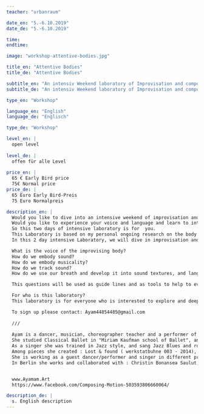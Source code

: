 ```yaml
---
teacher: "urbanraum"

date_en: "5.-6.10.2019"
date_de: "5.-6.10.2019"

time: 
endtime: 

image: "workshop-attentive-bodies.jpg"

title_en: "Attentive Bodies"
title_de: "Attentive Bodies"

subtitle_en: "An intensiv Weekend laboratory of Improvisation and composition"
subtitle_de: "An intensiv Weekend laboratory of Improvisation and composition"

type_en: "Workshop"

language_en: "English"
language_de: "Englisch"

type_de: "Workshop"

level_en: |
  open level  
  
level_de: |
  offen für alle Level  
  
price_en: |
  65 € Early Bird price  
  75€ Normal price
price_de: |
  65 Euro Early Bird-Preis  
  75 Euro Normalpreis

description_en: |
  Would you like to dive into an intensive weekend of improvisation and composition with a group?  
  Would you like to experience your voice and language and learn to integrate it in your dance and performance making?   
  So this two days of intensive laboratory is for  you.  
  This Laboratory is based on my personal ongoing research on the body as a moving sound system, that I’m exploring for the past years, working with groups and directing pieces based on improvisation and instant composition, with live music, and the human voice.   
  In this 2 day intensive Laboratory, we will dive in improvisation and compositional skills, focusing on the body as a moving sound system.  

  What is the voice of the improvising body?  
  How do we embody sound?    
  How do we embody musicality?  
  How do we track sound?  
  How do we use our breath and develop it into sound textures, and language?  

  This questions will be used as guide lines and as tools to help to evolve and stimulate critical thinking skills of the mind of the dancing body, and the voice of the dancing body, so to learn to navigate through the material we are making, and listen to the material as its being done, as a musician that listens to his music by making it in the present moment, going to the unknown, and finding new ways of moving and creating a performance.  

  For who is this laboratory?  
  This laboratory is for everyone who is interested to explore and deepen the research on the sounding body in a performance context.  

  To sign up please contact: Ayam44854485@gmail.com  
  
  ///  
  
  Ayam is a dancer, musician, choreographer teacher and a performer of many different performance art and healing practises in which sound voice and movement becomes a media of communication discovery and creation. She trained as a professional gymnast as a child, and later as a professional dancer, acrobat, actor and singer.
  She studied Classical Ballet in "Miriam Kaufman school of Ballet", and Relies technique and improvisation at "Yasmeen Godder" dance company. She danced for "Kamea dance company", "Toleda"(Josef Tmim), Yael Orni dance company in Israel. She worked in "Fly y" aerial dance theatre (where she trained as an aerial acrobat), The Israeli opera house, and national theatre for children and youth.
  As a singer she was trained in Jazz style, and sang Jazz Blues and rock, and performed in jazz cafes in Berlin, and as part of theater pieces. Since 2013 Ayam is researching, developing and creating her own work in the field of instant composition and improvisation.
  Among pieces she created : Lost & found ( werkstatbuhne 003 - 2014), Chromatic Fieleds (60 minutes performance series Mime Centrum), and directed the piece "How long is now" that was presented three times : "commonground" Tanzfabrik Berlin, "Soundance" Festival Dock11, and "Now festival" - "Verlin" in Berlin 2017-2018, and "Be Coming Through" that was presented in "Commonground" Tanzfabrik Berlin. The pieces are based on Improvisation and instant composition, with live musicians.
  She is working as a guest dancer/performer and singer in different productions, and collaborating with dancers, singers, musicians, visual artist, and performers from diverse backgrounds. working for choreographers in dance pieces, improvisation performances, concerts, and different productions around Germany and Europe.
  In Berlin she works and collaborated with : Christin Bonansea Saulut, Yoriko Maeno, Sandra Man and Moriz Majce, Jadi Carboni, Sasa Pavic, Alessio Travisanni(LTT Company), Jagna Anderson, WielandMoeller, Minagawa Takushi, Gábor Hartyáni, Eldar Baruch, and more.


  www.Ayamam.Art  
  https://www.facebook.com/Composing-Motion-503593806660064/

description_de: |
  s. English description
---
```




